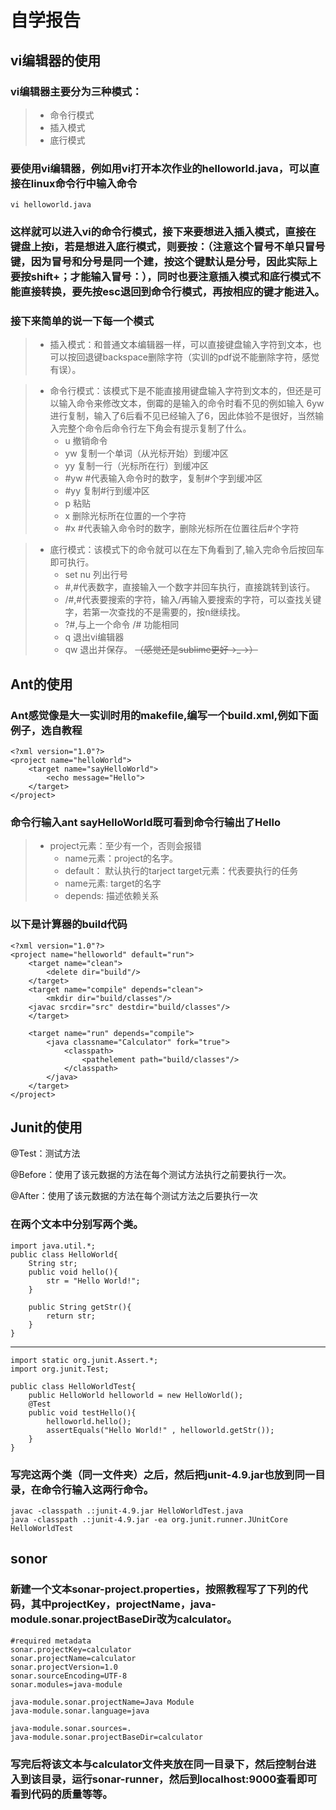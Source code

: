 # 自学报告
## vi编辑器的使用
### vi编辑器主要分为三种模式：
> * 命令行模式
> * 插入模式
> * 底行模式
### 要使用vi编辑器，例如用vi打开本次作业的helloworld.java，可以直接在linux命令行中输入命令  
```
vi helloworld.java
```
### 这样就可以进入vi的命令行模式，接下来要想进入插入模式，直接在键盘上按i，若是想进入底行模式，则要按：（注意这个冒号不单只冒号键，因为冒号和分号是同一个建，按这个键默认是分号，因此实际上要按shift+；才能输入冒号：），同时也要注意插入模式和底行模式不能直接转换，要先按esc退回到命令行模式，再按相应的键才能进入。
### 接下来简单的说一下每一个模式
> * 插入模式：和普通文本编辑器一样，可以直接键盘输入字符到文本，也可以按回退键backspace删除字符（实训的pdf说不能删除字符，感觉有误）。

> * 命令行模式：该模式下是不能直接用键盘输入字符到文本的，但还是可以输入命令来修改文本，倒霉的是输入的命令时看不见的例如输入 6yw 进行复制，输入了6后看不见已经输入了6，因此体验不是很好，当然输入完整个命令后命令行左下角会有提示复制了什么。
>   * u 撤销命令 
>   * yw 复制一个单词（从光标开始）到缓冲区
>   * yy 复制一行（光标所在行）到缓冲区
>   * #yw #代表输入命令时的数字，复制#个字到缓冲区
>   * #yy 复制#行到缓冲区
>   * p 粘贴
>   * x 删除光标所在位置的一个字符
>   * #x #代表输入命令时的数字，删除光标所在位置往后#个字符

> * 底行模式：该模式下的命令就可以在左下角看到了,输入完命令后按回车即可执行。
>   * set nu 列出行号
>   * #,#代表数字，直接输入一个数字并回车执行，直接跳转到该行。
>   * /#,#代表要搜索的字符，输入/再输入要搜索的字符，可以查找关键字，若第一次查找的不是需要的，按n继续找。
>   * ?#,与上一个命令 /# 功能相同
>   * q 退出vi编辑器
>   * qw 退出并保存。
~~（感觉还是sublime更好→_→）~~

## Ant的使用
### Ant感觉像是大一实训时用的makefile,编写一个build.xml,例如下面例子，选自教程
```
<?xml version="1.0"?>
<project name="helloWorld">
    <target name="sayHelloWorld">
        <echo message="Hello">
    </target>
</project>
```
### 命令行输入ant sayHelloWorld既可看到命令行输出了Hello
> * project元素：至少有一个，否则会报错
>   * name元素：project的名字。
>   * default： 默认执行的tarject
>   target元素：代表要执行的任务
>   * name元素: target的名字
>   * depends: 描述依赖关系
### 以下是计算器的build代码
```
<?xml version="1.0"?>
<project name="helloworld" default="run">
	<target name="clean">
		<delete dir="build"/>
	</target>
	<target name="compile" depends="clean">
		<mkdir dir="build/classes"/>
	<javac srcdir="src" destdir="build/classes"/>
	</target>

	<target name="run" depends="compile">
		<java classname="Calculator" fork="true">
			<classpath>
				<pathelement path="build/classes"/>
			</classpath>
		</java>
	</target>
</project>
```
## Junit的使用
@Test：测试方法

@Before：使用了该元数据的方法在每个测试方法执行之前要执行一次。

@After：使用了该元数据的方法在每个测试方法之后要执行一次
### 在两个文本中分别写两个类。
```
import java.util.*;
public class HelloWorld{
	String str;
	public void hello(){
		str = "Hello World!";
	}

	public String getStr(){
		return str;
	}
}
```
------------------------------------------------------------------------------------------
```
import static org.junit.Assert.*;
import org.junit.Test;

public class HelloWorldTest{
	public HelloWorld helloworld = new HelloWorld();
	@Test
	public void testHello(){
		helloworld.hello();
		assertEquals("Hello World!" , helloworld.getStr());
	}
}
```
### 写完这两个类（同一文件夹）之后，然后把junit-4.9.jar也放到同一目录，在命令行输入这两行命令。
```
javac -classpath .:junit-4.9.jar HelloWorldTest.java 
java -classpath .:junit-4.9.jar -ea org.junit.runner.JUnitCore  HelloWorldTest 
```

## sonor
### 新建一个文本sonar-project.properties，按照教程写了下列的代码，其中projectKey，projectName，java-module.sonar.projectBaseDir改为calculator。
```
#required metadata
sonar.projectKey=calculator
sonar.projectName=calculator
sonar.projectVersion=1.0
sonar.sourceEncoding=UTF-8
sonar.modules=java-module

java-module.sonar.projectName=Java Module
java-module.sonar.language=java 

java-module.sonar.sources=.
java-module.sonar.projectBaseDir=calculator
```
### 写完后将该文本与calculator文件夹放在同一目录下，然后控制台进入到该目录，运行sonar-runner，然后到localhost:9000查看即可看到代码的质量等等。
